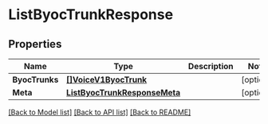 # ListByocTrunkResponse

## Properties

Name | Type | Description | Notes
------------ | ------------- | ------------- | -------------
**ByocTrunks** | [**[]VoiceV1ByocTrunk**](VoiceV1ByocTrunk.md) |  |[optional] 
**Meta** | [**ListByocTrunkResponseMeta**](ListByocTrunkResponseMeta.md) |  |[optional] 

[[Back to Model list]](../README.md#documentation-for-models) [[Back to API list]](../README.md#documentation-for-api-endpoints) [[Back to README]](../README.md)


